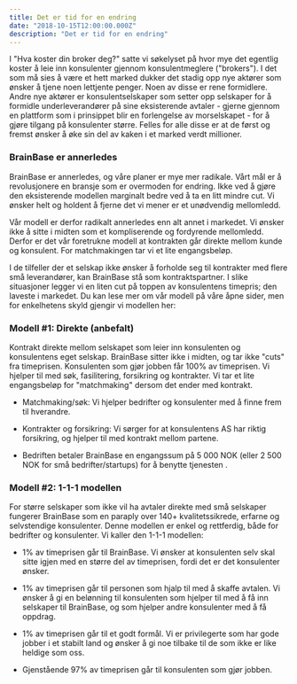 ```yaml
---
title: Det er tid for en endring
date: "2018-10-15T12:00:00.000Z"
description: "Det er tid for en endring"
---
```

I "Hva koster din broker deg?" satte vi søkelyset på hvor mye det egentlig koster å leie inn konsulenter gjennom konsulentmeglere ("brokers"). I det som må sies å være et hett marked dukker det stadig opp nye aktører som ønsker å tjene noen lettjente penger. Noen av disse er rene formidlere. Andre nye aktører er konsulentselskaper som setter opp selskaper for å formidle underleverandører på sine eksisterende avtaler - gjerne gjennom en plattform som i prinsippet blir en forlengelse av morselskapet - for å gjøre tilgang på konsulenter større. Felles for alle disse er at de først og fremst ønsker å øke sin del av kaken i et marked verdt millioner. 

### BrainBase er annerledes
BrainBase er annerledes, og våre planer er mye mer radikale. Vårt mål er å revolusjonere en bransje som er overmoden for endring. Ikke ved å gjøre den eksisterende modellen marginalt bedre ved å ta en litt mindre cut. Vi ønsker helt og holdent å fjerne det vi mener er et unødvendig mellomledd.  

Vår modell er derfor radikalt annerledes enn alt annet i markedet. Vi ønsker ikke å sitte i midten som et kompliserende og fordyrende mellomledd. Derfor er det vår foretrukne modell at kontrakten går direkte mellom kunde og konsulent. For matchmakingen tar vi et lite engangsbeløp. 

I de tilfeller der et selskap ikke ønsker å forholde seg til kontrakter med flere små leverandører, kan BrainBase stå som kontraktspartner. I slike situasjoner legger vi en liten cut på toppen av konsulentens timepris; den laveste i markedet. Du kan lese mer om vår modell på våre åpne sider, men for enkelhetens skyld gjengir vi modellen her:

### Modell #1: Direkte (anbefalt)
Kontrakt direkte mellom selskapet som leier inn konsulenten og konsulentens eget selskap. BrainBase sitter ikke i midten, og tar ikke "cuts" fra timeprisen. Konsulenten som gjør jobben får 100% av timeprisen. Vi hjelper til med søk, fasilitering, forsikring og kontrakter. Vi tar et lite engangsbeløp for "matchmaking" dersom det ender med kontrakt.

* Matchmaking/søk: Vi hjelper bedrifter og konsulenter med å finne frem til hverandre.

* Kontrakter og forsikring: Vi sørger for at konsulentens AS har riktig forsikring, og hjelper til med kontrakt mellom partene.

* Bedriften betaler BrainBase en engangssum på 5 000 NOK (eller 2 500 NOK for små bedrifter/startups) for å benytte tjenesten .

### Modell #2: 1-1-1 modellen
For større selskaper som ikke vil ha avtaler direkte med små selskaper fungerer BrainBase som en paraply over 140+ kvalitetssikrede, erfarne og selvstendige konsulenter. Denne modellen er enkel og rettferdig, både for bedrifter og konsulenter. Vi kaller den 1-1-1 modellen:

* 1% av timeprisen går til BrainBase. Vi ønsker at konsulenten selv skal sitte igjen med en større del av timeprisen, fordi det er det konsulenter ønsker.

* 1% av timeprisen går til personen som hjalp til med å skaffe avtalen. Vi ønsker å gi en belønning til konsulenten som hjelper til med å få inn selskaper til BrainBase, og som hjelper andre konsulenter med å få oppdrag.

* 1% av timeprisen går til et godt formål. Vi er privilegerte som har gode jobber i et stabilt land og ønsker å gi noe tilbake til de som ikke er like heldige som oss.

* Gjenstående 97% av timeprisen går til konsulenten som gjør jobben.